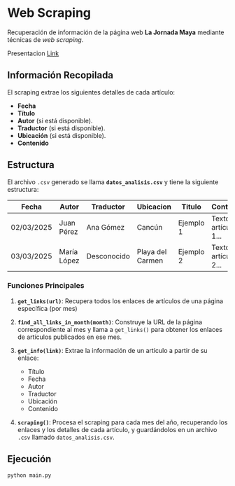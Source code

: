 # Web Scraping

Recuperación de información de la página web **La Jornada Maya** mediante técnicas de *web scraping*.

Presentacion [Link](https://www.canva.com/design/DAGgjol0fKg/XDfiXU9-gvmju_lxl_8qoQ/edit?utm_content=DAGgjol0fKg&utm_campaign=designshare&utm_medium=link2&utm_source=sharebutton)

## Información Recopilada
El scraping extrae los siguientes detalles de cada artículo:

- **Fecha**
- **Título**
- **Autor** (si está disponible).
- **Traductor** (si está disponible).
- **Ubicación** (si está disponible).
- **Contenido**

## Estructura

El archivo `.csv` generado se llama **`datos_analisis.csv`** y tiene la siguiente estructura:

| Fecha       | Autor        | Traductor     | Ubicacion     | Titulo       | Contenido      |
|-------------|--------------|---------------|---------------|--------------|----------------|
| 02/03/2025  | Juan Pérez   | Ana Gómez     | Cancún        | Ejemplo 1    | Texto del artículo 1... |
| 03/03/2025  | María López  | Desconocido   | Playa del Carmen | Ejemplo 2 | Texto del artículo 2...  |

### Funciones Principales

1. **`get_links(url)`**: Recupera todos los enlaces de artículos de una página específica (por mes)
   
2. **`find_all_links_in_month(month)`**: Construye la URL de la página correspondiente al mes y llama a `get_links()` para obtener los enlaces de artículos publicados en ese mes.

3. **`get_info(link)`**: Extrae la información de un artículo a partir de su enlace:
   - Título
   - Fecha
   - Autor
   - Traductor
   - Ubicación
   - Contenido

4. **`scraping()`**: Procesa el scraping para cada mes del año, recuperando los enlaces y los detalles de cada artículo, y guardándolos en un archivo `.csv` llamado `datos_analisis.csv`.

## Ejecución

```bash
python main.py
